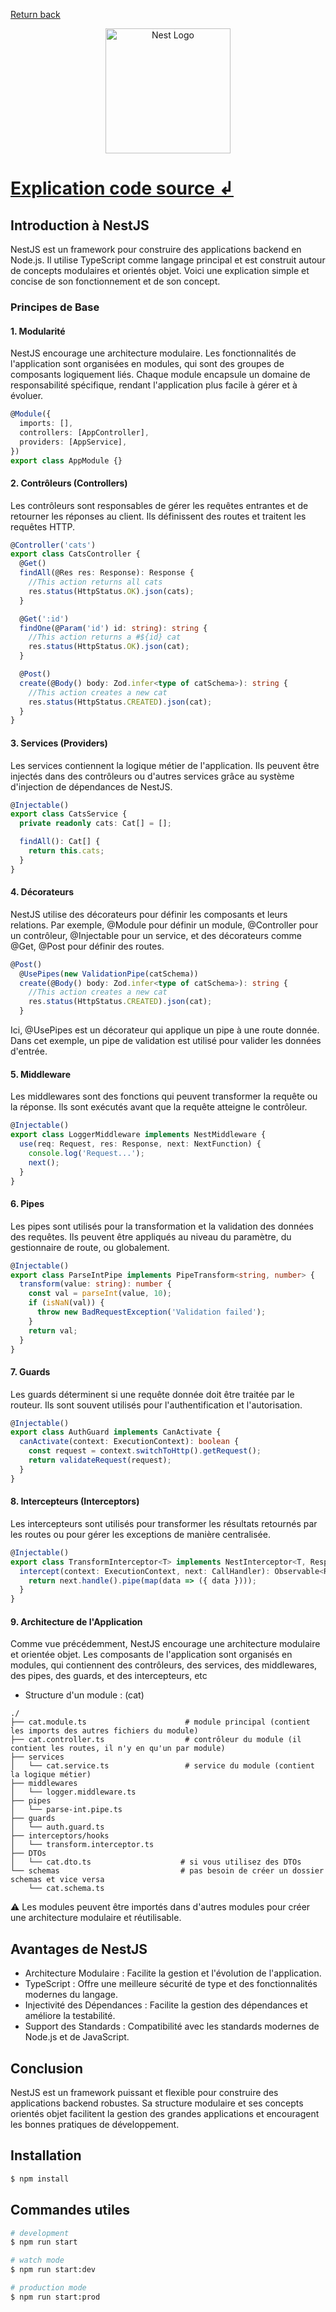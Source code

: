 [Return back](../readme.md)

<p align="center">
  <a href="http://nestjs.com/" target="blank"><img src="https://nestjs.com/img/logo-small.svg" width="200" alt="Nest Logo" /></a>
</p>

# [Explication code source ↲](./src/project/README.md)

## Introduction à NestJS

NestJS est un framework pour construire des applications backend en Node.js. Il utilise TypeScript comme langage principal et est construit autour de concepts modulaires et orientés objet. Voici une explication simple et concise de son fonctionnement et de son concept.

### Principes de Base

#### 1. Modularité

NestJS encourage une architecture modulaire. Les fonctionnalités de l'application sont organisées en modules, qui sont des groupes de composants logiquement liés. Chaque module encapsule un domaine de responsabilité spécifique, rendant l'application plus facile à gérer et à évoluer.

```typescript
@Module({
  imports: [],
  controllers: [AppController],
  providers: [AppService],
})
export class AppModule {}
```

#### 2. Contrôleurs (Controllers)

Les contrôleurs sont responsables de gérer les requêtes entrantes et de retourner les réponses au client. Ils définissent des routes et traitent les requêtes HTTP.

```typescript
@Controller('cats')
export class CatsController {
  @Get()
  findAll(@Res res: Response): Response {
    //This action returns all cats
    res.status(HttpStatus.OK).json(cats);
  }

  @Get(':id')
  findOne(@Param('id') id: string): string {
    //This action returns a #${id} cat
    res.status(HttpStatus.OK).json(cat);
  }

  @Post()
  create(@Body() body: Zod.infer<type of catSchema>): string {
    //This action creates a new cat
    res.status(HttpStatus.CREATED).json(cat);
  }
}

```

#### 3. Services (Providers)

Les services contiennent la logique métier de l'application. Ils peuvent être injectés dans des contrôleurs ou d'autres services grâce au système d'injection de dépendances de NestJS.

```typescript
@Injectable()
export class CatsService {
  private readonly cats: Cat[] = [];

  findAll(): Cat[] {
    return this.cats;
  }
}
```

#### 4. Décorateurs

NestJS utilise des décorateurs pour définir les composants et leurs relations. Par exemple, @Module pour définir un module, @Controller pour un contrôleur, @Injectable pour un service, et des décorateurs comme @Get, @Post pour définir des routes.

```typescript
@Post()
  @UsePipes(new ValidationPipe(catSchema))
  create(@Body() body: Zod.infer<type of catSchema>): string {
    //This action creates a new cat
    res.status(HttpStatus.CREATED).json(cat);
  }
```

Ici, @UsePipes est un décorateur qui applique un pipe à une route donnée. Dans cet exemple, un pipe de validation est utilisé pour valider les données d'entrée.

#### 5. Middleware

Les middlewares sont des fonctions qui peuvent transformer la requête ou la réponse. Ils sont exécutés avant que la requête atteigne le contrôleur.

```typescript
@Injectable()
export class LoggerMiddleware implements NestMiddleware {
  use(req: Request, res: Response, next: NextFunction) {
    console.log('Request...');
    next();
  }
}
```

#### 6. Pipes

Les pipes sont utilisés pour la transformation et la validation des données des requêtes. Ils peuvent être appliqués au niveau du paramètre, du gestionnaire de route, ou globalement.

```typescript
@Injectable()
export class ParseIntPipe implements PipeTransform<string, number> {
  transform(value: string): number {
    const val = parseInt(value, 10);
    if (isNaN(val)) {
      throw new BadRequestException('Validation failed');
    }
    return val;
  }
}
```

#### 7. Guards

Les guards déterminent si une requête donnée doit être traitée par le routeur. Ils sont souvent utilisés pour l'authentification et l'autorisation.

```typescript
@Injectable()
export class AuthGuard implements CanActivate {
  canActivate(context: ExecutionContext): boolean {
    const request = context.switchToHttp().getRequest();
    return validateRequest(request);
  }
}
```

#### 8. Intercepteurs (Interceptors)

Les intercepteurs sont utilisés pour transformer les résultats retournés par les routes ou pour gérer les exceptions de manière centralisée.

```typescript
@Injectable()
export class TransformInterceptor<T> implements NestInterceptor<T, Response<T>> {
  intercept(context: ExecutionContext, next: CallHandler): Observable<Response<T>> {
    return next.handle().pipe(map(data => ({ data })));
  }
}
```

#### 9. Architecture de l'Application

Comme vue précédemment, NestJS encourage une architecture modulaire et orientée objet. Les composants de l'application sont organisés en modules, qui contiennent des contrôleurs, des services, des middlewares, des pipes, des guards, et des intercepteurs, etc

- Structure d'un module : (cat)

```plaintext
./
├── cat.module.ts                      # module principal (contient les imports des autres fichiers du module)
├── cat.controller.ts                  # contrôleur du module (il contient les routes, il n'y en qu'un par module)
├── services
│   └── cat.service.ts                 # service du module (contient la logique métier)
├── middlewares
│   └── logger.middleware.ts
├── pipes
│   └── parse-int.pipe.ts
├── guards
│   └── auth.guard.ts
├── interceptors/hooks
│   └── transform.interceptor.ts
├── DTOs
│   └── cat.dto.ts                    # si vous utilisez des DTOs
└── schemas                           # pas besoin de créer un dossier schemas et vice versa
    └── cat.schema.ts
```

:warning: Les modules peuvent être importés dans d'autres modules pour créer une architecture modulaire et réutilisable.

## Avantages de NestJS

- Architecture Modulaire : Facilite la gestion et l'évolution de l'application.
- TypeScript : Offre une meilleure sécurité de type et des fonctionnalités modernes du langage.
- Injectivité des Dépendances : Facilite la gestion des dépendances et améliore la testabilité.
- Support des Standards : Compatibilité avec les standards modernes de Node.js et de JavaScript.

## Conclusion

NestJS est un framework puissant et flexible pour construire des applications backend robustes. Sa structure modulaire et ses concepts orientés objet facilitent la gestion des grandes applications et encouragent les bonnes pratiques de développement.


## Installation

```bash
$ npm install
```

## Commandes utiles

```bash
# development
$ npm run start

# watch mode
$ npm run start:dev

# production mode
$ npm run start:prod
```
